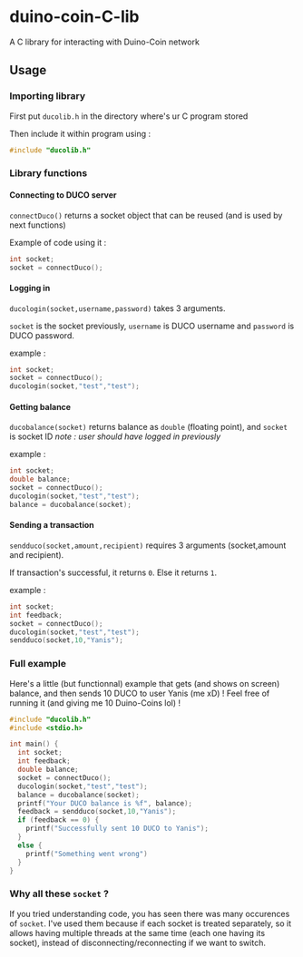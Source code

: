 # duino-coin-C-lib
A C library for interacting with Duino-Coin network

## Usage
### Importing library
First put `ducolib.h` in the directory where's ur C program stored

Then include it within program using :
```c
#include "ducolib.h"
```

### Library functions
#### Connecting to DUCO server
`connectDuco()` returns a socket object that can be reused (and is used by next functions)

Example of code using it :
```c
int socket;
socket = connectDuco();
```


#### Logging in
`ducologin(socket,username,password)` takes 3 arguments.

`socket` is the socket previously, `username` is DUCO username and `password` is DUCO password.

example :
```c
int socket;
socket = connectDuco();
ducologin(socket,"test","test");
```


#### Getting balance
`ducobalance(socket)` returns balance as `double` (floating point), and `socket` is socket ID
*note : user should have logged in previously*

example :
```c
int socket;
double balance;
socket = connectDuco();
ducologin(socket,"test","test");
balance = ducobalance(socket);
```

#### Sending a transaction
`sendduco(socket,amount,recipient)` requires 3 arguments (socket,amount and recipient).

If transaction's successful, it returns `0`. Else it returns `1`.

example :
```c
int socket;
int feedback;
socket = connectDuco();
ducologin(socket,"test","test");
sendduco(socket,10,"Yanis");
```


### Full example
Here's a little (but functionnal) example that gets (and shows on screen) balance, and then sends 10 DUCO to user Yanis (me xD) ! Feel free of running it (and giving me 10 Duino-Coins lol) !
```c
#include "ducolib.h"
#include <stdio.h>

int main() {
  int socket;
  int feedback;
  double balance;
  socket = connectDuco();
  ducologin(socket,"test","test");
  balance = ducobalance(socket);
  printf("Your DUCO balance is %f", balance);
  feedback = sendduco(socket,10,"Yanis");
  if (feedback == 0) {
    printf("Successfully sent 10 DUCO to Yanis");
  }
  else {
    printf("Something went wrong")
  }
}
```

### Why all these `socket` ?
If you tried understanding code, you has seen there was many occurences of `socket`. 
I've used them because if each socket is treated separately, so it allows having multiple threads at the same time (each one having its socket), instead of disconnecting/reconnecting if we want to switch.
